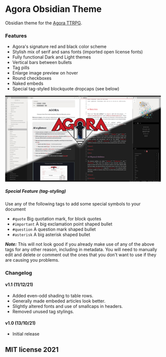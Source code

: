 # Agora Obsidian Theme
Obsidian theme for the [Agora TTRPG](https://publish.obsidian.md/agora). 

### Features

- Agora's signature red and black color scheme
- Stylish mix of serif and sans fonts (imported open license fonts)
- Fully functional Dark and Light themes
- Vertical bars between bullets
- Tag pills
- Enlarge image preview on hover
- Round checkboxes
- Naked embeds
- Special tag-styled blockquote dropcaps (see below)

![preview](agora-theme-preview.png)

##### Special Feature (tag-styling)

Use any of the following tags to add some special symbols to your document

- `#quote` Big quotation mark, for block quotes
- `#important` A big  exclamation point shaped bullet
- `#question` A question mark shaped bullet
- `#asterisk` A big asterisk shaped bullet

_**Note:**_ This will not look good if you already make use of any of the above tags for any other reason, including in metadata. You will need to manually edit and delete or comment out the ones that you don't want to use if they are causing you problems.

### Changelog

#### v1.1 (11/12/21)

- Added even-odd shading to table rows.
- Generally made embeded articles look better.
- Slightly altered fonts and use of smallcaps in headers.
- Removed unused tag stylings.

#### v1.0 (13/10/21)

- Initial release

## MIT license 2021
